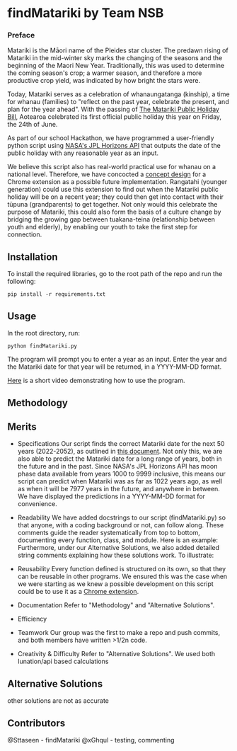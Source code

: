 # **findMatariki by Team NSB**
### **Preface**

Matariki is the Māori name of the Pleides star cluster. The predawn rising of Matariki in the mid-winter sky marks the changing of the seasons and the beginning of the Maori New Year. Traditionally, this was used to determine the coming season's crop; a warmer season, and therefore a more productive crop yield, was indicated by how bright the stars were. 

Today, Matariki serves as a celebration of whanaungatanga (kinship), a time for whanau (families) to "reflect on the past year, celebrate the present, and plan for the year ahead". With the passing of [The Matariki Public Holiday Bill](https://www.parliament.nz/en/pb/bills-and-laws/bills-proposed-laws/document/BILL_115986/te-pire-m%C5%8D-te-hararei-t%C5%ABmatanui-o-te-k%C4%81hui-o-matarikite), Aotearoa celebrated its first official public holiday this year on Friday, the 24th of June. 

As part of our school Hackathon, we have programmed a user-friendly python script using [NASA's JPL Horizons API](https://ssd-api.jpl.nasa.gov/doc/horizons.html) that outputs the date of the public holiday with any reasonable year as an input. 

We believe this script also has real-world practical use for whanau on a national level. Therefore, we have concocted a [concept design](https://docs.google.com/presentation/d/19V19oQvpHnYjP2_FcM1_xw8tZIVGi9tB801cl1HUxh0/edit#slide=id.p) for a Chrome extension as a possible future implementation. Rangatahi (younger generation) could use this extension to find out when the Matariki public holiday will be on a recent year; they could then get into contact with their tūpuna (grandparents) to get together. Not only would this celebrate the purpose of Matariki, this could also form the basis of a culture change by bridging the growing gap between tuakana-teina (relationship between youth and elderly), by enabling our youth to take the first step for connection.

## **Installation**

To install the required libraries, go to the root path of the repo and run the following:
```
pip install -r requirements.txt
```

## **Usage**

In the root directory, run:
```
python findMatariki.py
```
The program will prompt you to enter a year as an input. Enter the year and the Matariki date for that year will be returned, in a YYYY-MM-DD format.

[Here](https://www.youtube.com/watch?v=6a-HgocFTS0&feature=youtu.be) is a short video demonstrating how to use the program.

## **Methodology**


## **Merits**
  - Specifications
  Our script finds the correct Matariki date for the next 50 years (2022-2052), as outlined in [this document](https://www.mbie.govt.nz/assets/matariki-dates-2022-to-2052-matariki-advisory-group.pdf). Not only this, we are also able to predict the Matariki date for a long range of years, both in the future and in the past. Since NASA's JPL Horizons API has moon phase data available from years 1000 to 9999 inclusive, this means our script can predict when Matariki was as far as 1022 years ago, as well as when it will be 7977 years in the future, and anywhere in between. We have displayed the predictions in a YYYY-MM-DD format for convenience.
  - Readability
  We have added docstrings to our script (findMatariki.py) so that anyone, with a coding background or not, can follow along. These comments guide the reader systematically from top to bottom, documenting every function, class, and module. Here is an example:
Furthermore, under our Alternative Solutions, we also added detailed string comments explaining how these solutions work. To illustrate:
  - Reusability
  Every function defined is structured on its own, so that they can be reusable in other programs. We ensured this was the case when we were starting as we knew a possible development on this script could be to use it as a [Chrome extension](https://docs.google.com/presentation/d/19V19oQvpHnYjP2_FcM1_xw8tZIVGi9tB801cl1HUxh0/edit#slide=id.p).
  - Documentation
  Refer to "Methodology" and "Alternative Solutions".
  - Efficiency
  
  - Teamwork
 Our group was the first to make a repo and push commits, and both members have written >1/2n code.
  - Creativity & Difficulty
 Refer to "Alternative Solutions". We used both lunation/api based calculations

## **Alternative Solutions**
other solutions are not as accurate

## **Contributors**
@Sttaseen - findMatariki
@xGhqul - testing, commenting
